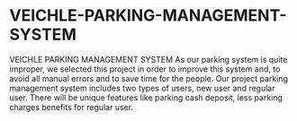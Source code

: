 # VEICHLE-PARKING-MANAGEMENT-SYSTEM
VEICHLE PARKING MANAGEMENT SYSTEM
As our parking system is quite improper, we selected this project in order to improve this system and, to avoid all manual errors and to save time for the people.
Our project parking management system includes two types of users, new user and regular user. There will be unique features like parking cash deposit, less parking charges benefits for regular user. 
